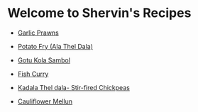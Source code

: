 # Welcome to Shervin's Recipes

* [Garlic Prawns](https://github.com/shervinfernando/shervins-kaday/wiki/Garlic-Prawns)

* [Potato Fry (Ala Thel Dala)](https://github.com/shervinfernando/shervins-kaday/wiki/Devilled-Potatoes-%E2%80%93-Sri-Lankan-Potato-Fry-(Ala-Thel-Dala))

* [Gotu Kola Sambol](https://github.com/shervinfernando/shervins-kaday/wiki/Gotu-Kola-Sambol)

* [Fish Curry](https://github.com/shervinfernando/shervins-kaday/wiki/Fish-Curry)

* [Kadala Thel dala- Stir-fired Chickpeas](https://github.com/shervinfernando/shervins-kaday/wiki/Kadala-Thel-dala-(Stir-fired-Chickpeas))

* [Cauliflower Mellun](https://github.com/shervinfernando/shervins-kaday/wiki/Cauliflower-Mellun-(Sri-Lankan-way))
